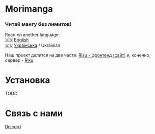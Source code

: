 # Morimanga
### Читай мангу без лимитов!

Read on another language:
\
🇺🇸 [English](./readme.md) 
\
🇺🇦 [Українська](https://github.com/Morimanga/.github/blob/main/profile/morimanga-readme_uk.md) / Ukrainian

Наш проект делится на две части: [Risu - фронтенд (сайт)](https://github.com/Morimanga/risu) и, конечно, сервер - [Riku](https://github.com/Morimanga/riku)

# Установка
TODO

# Связь с нами
[Discord](https://discord.gg/HfpZgbqYkA)